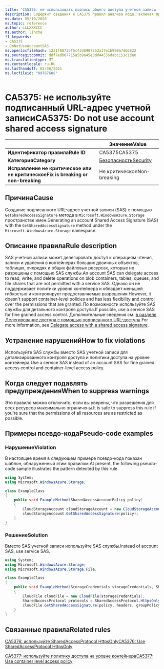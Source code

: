```yaml
---
title: 'CA5375: не использовать подпись общего доступа учетной записи (анализ кода)'
description: Содержит сведения о CA5375 правил анализа кода, включая причины, способы устранения нарушений и время их подавления.
ms.date: 05/19/2020
ms.topic: reference
author: LLLXXXCCC
ms.author: linche
f1_keywords:
- CA5375
- DoNotUseAccountSAS
ms.openlocfilehash: 1231f88735f5c43d8907252a17e1b999a7d66822
ms.sourcegitcommit: ddf7edb67715a5b9a45e3dd44536dabc153c1de0
ms.translationtype: MT
ms.contentlocale: ru-RU
ms.lasthandoff: 02/06/2021
ms.locfileid: "99787608"
---
```

# <a name="ca5375-do-not-use-account-shared-access-signature"></a><span data-ttu-id="05872-103">CA5375: не используйте подписанный URL-адрес учетной записи</span><span class="sxs-lookup"><span data-stu-id="05872-103">CA5375: Do not use account shared access signature</span></span>

| | <span data-ttu-id="05872-104">Значение</span><span class="sxs-lookup"><span data-stu-id="05872-104">Value</span></span> |
|-|-|
| <span data-ttu-id="05872-105">**Идентификатор правила**</span><span class="sxs-lookup"><span data-stu-id="05872-105">**Rule ID**</span></span> |<span data-ttu-id="05872-106">CA5375</span><span class="sxs-lookup"><span data-stu-id="05872-106">CA5375</span></span>|
| <span data-ttu-id="05872-107">**Категория**</span><span class="sxs-lookup"><span data-stu-id="05872-107">**Category**</span></span> |[<span data-ttu-id="05872-108">Безопасность</span><span class="sxs-lookup"><span data-stu-id="05872-108">Security</span></span>](security-warnings.md)|
| <span data-ttu-id="05872-109">**Исправление не критическое или не критическое**</span><span class="sxs-lookup"><span data-stu-id="05872-109">**Fix is breaking or non-breaking**</span></span> |<span data-ttu-id="05872-110">Не критическое</span><span class="sxs-lookup"><span data-stu-id="05872-110">Non-breaking</span></span>|

## <a name="cause"></a><span data-ttu-id="05872-111">Причина</span><span class="sxs-lookup"><span data-stu-id="05872-111">Cause</span></span>

<span data-ttu-id="05872-112">Создание подписанного URL-адрес учетной записи (SAS) с помощью `GetSharedAccessSignature` метода в `Microsoft.WindowsAzure.Storage` пространстве имен.</span><span class="sxs-lookup"><span data-stu-id="05872-112">Generating an account Shared Access Signature (SAS) with the `GetSharedAccessSignature` method under the `Microsoft.WindowsAzure.Storage` namespace.</span></span>

## <a name="rule-description"></a><span data-ttu-id="05872-113">Описание правила</span><span class="sxs-lookup"><span data-stu-id="05872-113">Rule description</span></span>

<span data-ttu-id="05872-114">SAS учетной записи может делегировать доступ к операциям чтения, записи и удаления в контейнерах больших двоичных объектов, таблицах, очередях и общих файловых ресурсах, которые не разрешены с помощью SAS службы.</span><span class="sxs-lookup"><span data-stu-id="05872-114">An account SAS can delegate access to read, write, and delete operations on blob containers, tables, queues, and file shares that are not permitted with a service SAS.</span></span> <span data-ttu-id="05872-115">Однако он не поддерживает политики уровня контейнера и обладает меньшей гибкостью и контролирует предоставляемые разрешения.</span><span class="sxs-lookup"><span data-stu-id="05872-115">However, it doesn't support container-level policies and has less flexibility and control over the permissions that are granted.</span></span> <span data-ttu-id="05872-116">По возможности используйте SAS службы для детального контроля доступа.</span><span class="sxs-lookup"><span data-stu-id="05872-116">If possible, use a service SAS for fine grained access control.</span></span> <span data-ttu-id="05872-117">Дополнительные сведения см. [в разделе Делегирование доступа с помощью подписанного URL-доступа](/rest/api/storageservices/delegate-access-with-shared-access-signature).</span><span class="sxs-lookup"><span data-stu-id="05872-117">For more information, see [Delegate access with a shared access signature](/rest/api/storageservices/delegate-access-with-shared-access-signature).</span></span>

## <a name="how-to-fix-violations"></a><span data-ttu-id="05872-118">Устранение нарушений</span><span class="sxs-lookup"><span data-stu-id="05872-118">How to fix violations</span></span>

<span data-ttu-id="05872-119">Используйте SAS службы вместо SAS учетной записи для детализированного контроля доступа и политики доступа на уровне контейнера.</span><span class="sxs-lookup"><span data-stu-id="05872-119">Use a service SAS instead of an account SAS for fine grained access control and container-level access policy.</span></span>

## <a name="when-to-suppress-warnings"></a><span data-ttu-id="05872-120">Когда следует подавлять предупреждения</span><span class="sxs-lookup"><span data-stu-id="05872-120">When to suppress warnings</span></span>

<span data-ttu-id="05872-121">Это правило можно отключить, если вы уверены, что разрешения для всех ресурсов максимально ограничены.</span><span class="sxs-lookup"><span data-stu-id="05872-121">It is safe to suppress this rule if you're sure that the permissions of all resources are as restricted as possible.</span></span>

## <a name="pseudo-code-examples"></a><span data-ttu-id="05872-122">Примеры псевдо-кода</span><span class="sxs-lookup"><span data-stu-id="05872-122">Pseudo-code examples</span></span>

### <a name="violation"></a><span data-ttu-id="05872-123">Нарушение</span><span class="sxs-lookup"><span data-stu-id="05872-123">Violation</span></span>

<span data-ttu-id="05872-124">В настоящее время в следующем примере псевдо-кода показан шаблон, обнаруженный этим правилом.</span><span class="sxs-lookup"><span data-stu-id="05872-124">At present, the following pseudo-code sample illustrates the pattern detected by this rule.</span></span>

```csharp
using System;
using Microsoft.WindowsAzure.Storage;

class ExampleClass
{
    public void ExampleMethod(SharedAccessAccountPolicy policy)
    {
        CloudStorageAccount cloudStorageAccount = new CloudStorageAccount();
        cloudStorageAccount.GetSharedAccessSignature(policy);
    }
}
```

### <a name="solution"></a><span data-ttu-id="05872-125">Решение</span><span class="sxs-lookup"><span data-stu-id="05872-125">Solution</span></span>

<span data-ttu-id="05872-126">Вместо SAS учетной записи используйте SAS службы.</span><span class="sxs-lookup"><span data-stu-id="05872-126">Instead of account SAS, use service SAS.</span></span>

```csharp
using System;
using Microsoft.WindowsAzure.Storage;
using Microsoft.WindowsAzure.Storage.File;

class ExampleClass
{
    public void ExampleMethod(StorageCredentials storageCredentials, SharedAccessFilePolicy policy, SharedAccessFileHeaders headers, string groupPolicyIdentifier, IPAddressOrRange ipAddressOrRange)
    {
        CloudFile cloudFile = new CloudFile(storageCredentials);
        SharedAccessProtocol protocols = SharedAccessProtocol.HttpsOnly;
        cloudFile.GetSharedAccessSignature(policy, headers, groupPolicyIdentifier, protocols, ipAddressOrRange);
    }
}
```

## <a name="related-rules"></a><span data-ttu-id="05872-127">Связанные правила</span><span class="sxs-lookup"><span data-stu-id="05872-127">Related rules</span></span>

[<span data-ttu-id="05872-128">CA5376: используйте SharedAccessProtocol HttpsOnly</span><span class="sxs-lookup"><span data-stu-id="05872-128">CA5376: Use SharedAccessProtocol HttpsOnly</span></span>](ca5376.md)

[<span data-ttu-id="05872-129">CA5377: используйте политику доступа на уровне контейнера</span><span class="sxs-lookup"><span data-stu-id="05872-129">CA5377: Use container level access policy</span></span>](ca5377.md)
